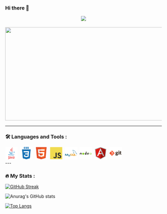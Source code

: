 ### Hi there 👋
<div id="header" align="center">
  <img src="https://media.giphy.com/media/e9U5tYwBssdLG/giphy.gif" width="200"/>
</div>
<div id="views" align="center">
<img src="https://komarev.com/ghpvc/?username=s333wi&style=flat-square&color=red" alt=""/>
</div>
<div align="center">
  <img src="https://media.giphy.com/media/0YwHtO2Hi43Cl0PA4n/giphy.gif" width="600" height="300"/>
</div>

---

### :hammer_and_wrench: Languages and Tools :
<div>
  <img src="https://github.com/devicons/devicon/blob/master/icons/java/java-original-wordmark.svg" title="Java" alt="Java" width="40" height="40"/>&nbsp;
  <img src="https://github.com/devicons/devicon/blob/master/icons/css3/css3-plain-wordmark.svg"  title="CSS3" alt="CSS" width="40" height="40"/>&nbsp;
  <img src="https://github.com/devicons/devicon/blob/master/icons/html5/html5-original.svg" title="HTML5" alt="HTML" width="40" height="40"/>&nbsp;
  <img src="https://github.com/devicons/devicon/blob/master/icons/javascript/javascript-original.svg" title="JavaScript" alt="JavaScript" width="40" height="40"/>&nbsp;
  <img src="https://github.com/devicons/devicon/blob/master/icons/mysql/mysql-original-wordmark.svg" title="MySQL"  alt="MySQL" width="40" height="40"/>&nbsp;
  <img src="https://github.com/devicons/devicon/blob/master/icons/nodejs/nodejs-original-wordmark.svg" title="NodeJS" alt="NodeJS" width="40" height="40"/>&nbsp;
  <img src="https://github.com/devicons/devicon/blob/master/icons/angularjs/angularjs-original.svg" title="AngularJS" alt="AngularJS" width="40" height="40"/>&nbsp;
  <img src="https://github.com/devicons/devicon/blob/master/icons/git/git-original-wordmark.svg" title="Git" **alt="Git" width="40" height="40"/>
</div>
---

### :fire: My Stats :

[![GitHub Streak](http://github-readme-streak-stats.herokuapp.com?user=s333wi&theme=midnight-purple&hide_border=true)](https://git.io/streak-stats)

![Anurag's GitHub stats](https://github-readme-stats.vercel.app/api?username=s333wi&show_icons=true&theme=radical) 

[![Top Langs](https://github-readme-stats.vercel.app/api/top-langs/?username=s333wi&layout=compact&theme=vision-friendly-dark)](https://github.com/anuraghazra/github-readme-stats)
